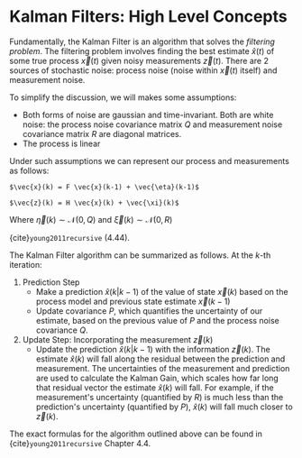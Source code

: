 # Kalman Filters: High Level Concepts

Fundamentally, the Kalman Filter is an algorithm that solves the _filtering problem_. The filtering problem involves finding the best estimate $\hat{x}(t)$ of some true process $\vec{x}(t)$ given noisy measurements $\vec{z}(t)$. There are 2 sources of stochastic noise: process noise (noise within $\vec{x}(t)$ itself) and measurement noise. 

To simplify the discussion, we will makes some assumptions: 
- Both forms of noise are gaussian and time-invariant. Both are white noise: the process noise covariance matrix $Q$ and measurement noise covariance matrix $R$ are diagonal matrices.
- The process is linear

Under such assumptions we can represent our process and measurements as follows:

    $\vec{x}(k) = F \vec{x}(k-1) + \vec{\eta}(k-1)$

    $\vec{z}(k) = H \vec{x}(k) + \vec{\xi}(k)$

Where $\vec{\eta}(k) \sim \mathcal{N}(0, Q)$ and $\vec{\xi}(k) \sim \mathcal{N}(0, R)$ 

{cite}`young2011recursive` (4.44).

The Kalman Filter algorithm can be summarized as follows. At the $k$-th iteration: 

1. Prediction Step
    - Make a prediction $\hat{x}(k | k-1)$ of the value of state $\vec{x}(k)$ based on the process model and previous state estimate $\vec{x}(k-1)$
    - Update covariance $P$, which quantifies the uncertainty of our estimate, based on the previous value of $P$ and the process noise covariance $Q$.
2. Update Step: Incorporating the measurement $\vec{z}(k)$
    - Update the prediction $\hat{x}(k | k-1)$ with the information $\vec{z}(k)$. The estimate $\hat{x}(k)$ will fall along the residual between the prediction and measurement. The uncertainties of the measurement and prediction are used to calculate the Kalman Gain, which scales how far long that residual vector the estimate $\hat{x}(k)$ will fall. For example, if the measurement's uncertainty (quantified by $R$) is much less than the prediction's uncertainty (quantified by $P$), $\hat{x}(k)$ will fall much closer to $\vec{z}(k)$.

The exact formulas for the algorithm outlined above can be found in {cite}`young2011recursive` Chapter 4.4.